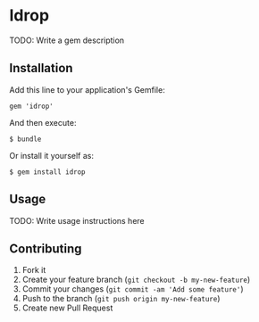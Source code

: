 # Idrop

TODO: Write a gem description

## Installation

Add this line to your application's Gemfile:

    gem 'idrop'

And then execute:

    $ bundle

Or install it yourself as:

    $ gem install idrop

## Usage

TODO: Write usage instructions here

## Contributing

1. Fork it
2. Create your feature branch (`git checkout -b my-new-feature`)
3. Commit your changes (`git commit -am 'Add some feature'`)
4. Push to the branch (`git push origin my-new-feature`)
5. Create new Pull Request
